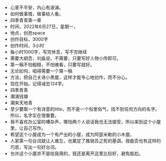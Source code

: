 - 心里不平安，内心有波澜。
- 如何做事情，做事给人看。
- 四季青青第一章
- 时间，2022年6月27日，星期一，
- 地点，创邑space
- 创作目标，3000字
- 创作时间，3小时
- 每小时1000字，写完休息，写不完继续
- 需要大纲否，刘淼说，不需要，只要写好人物小传即可。
- 第一稿不怕粗糙，不怕难看，只要写就好。
- 无论如何，咱得需要一个第一稿
- 方法，把自己关进小黑屋，这样才能专心地创作，而不分心。
- 现在开始。记得减去124字。
- 四季青青
- 潮涌钱塘
- 潮来天地青
- 至少要取一个有诗意的title，而不是一个俗里俗气，找不到任何方向的名字。所以，名字实在很重要。
- 我不喜欢办公室的嘈杂声，哪怕两个人说话我也无法接受，所以来到这个小屋里，让自己写作。
- 希望这个小屋成为一个有产出的小屋，成为阿瑟米勒的小木屋。
- 人家第一句台词就让人难忘，也奠定了推销员之死的基调，我能否也有这样的巧思，写出一句好台词。
- 也许这个小屋并不是给我用的，我还是离开这里比较好，避免尴尬。
